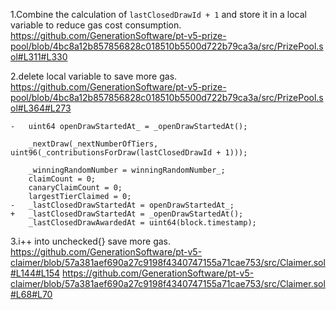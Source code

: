 1.Combine the calculation of `lastClosedDrawId + 1` and store it in a local variable to reduce gas cost consumption.
https://github.com/GenerationSoftware/pt-v5-prize-pool/blob/4bc8a12b857856828c018510b5500d722b79ca3a/src/PrizePool.sol#L311#L330

2.delete local variable to save more gas.
https://github.com/GenerationSoftware/pt-v5-prize-pool/blob/4bc8a12b857856828c018510b5500d722b79ca3a/src/PrizePool.sol#L364#L273

```
-   uint64 openDrawStartedAt_ = _openDrawStartedAt();

    _nextDraw(_nextNumberOfTiers, uint96(_contributionsForDraw(lastClosedDrawId + 1)));

    _winningRandomNumber = winningRandomNumber_;
    claimCount = 0;
    canaryClaimCount = 0;
    largestTierClaimed = 0;
-   _lastClosedDrawStartedAt = openDrawStartedAt_;
+   _lastClosedDrawStartedAt = _openDrawStartedAt();
    _lastClosedDrawAwardedAt = uint64(block.timestamp);
```

3.i++ into unchecked{} save more gas.
https://github.com/GenerationSoftware/pt-v5-claimer/blob/57a381aef690a27c9198f4340747155a71cae753/src/Claimer.sol#L144#L154
https://github.com/GenerationSoftware/pt-v5-claimer/blob/57a381aef690a27c9198f4340747155a71cae753/src/Claimer.sol#L68#L70